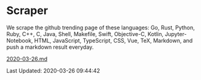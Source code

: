 # Scraper

We scrape the github trending page of these languages: Go, Rust, Python, Ruby, C++, C, Java, Shell, Makefile, Swift, Objective-C, Kotlin, Jupyter-Notebook, HTML, JavaScript, TypeScript, CSS, Vue, TeX, Markdown, and push a markdown result everyday.

[2020-03-26.md](https://github.com/yangwenmai/Scraper/blob/master/2020-03-26.md)

Last Updated: 2020-03-26 09:44:42